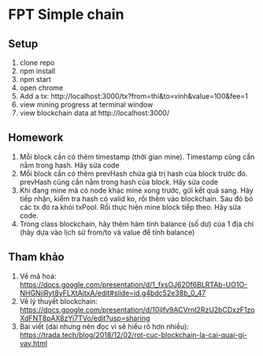 # FPT Simple chain

## Setup
1. clone repo
2. npm install
3. npm start
4. open chrome
5. Add a tx: http://localhost:3000/tx?from=thi&to=vinh&value=100&fee=1
6. view mining progress at terminal window
7. view blockchain data at http://localhost:3000/

## Homework
1. Mỗi block cần có thêm timestamp (thời gian mine). Timestamp cũng cần nằm trong hash. Hãy sửa code
2. Mỗi block cần có thêm prevHash chứa giá trị hash của block trước đó. prevHash cũng cần nằm trong hash của block. Hãy sửa code
3. Khi đang mine mà có node khác mine xong trước, gửi kết quả sang. Hãy tiếp nhận, kiểm tra hash có valid ko, rồi thêm vào blockchain. Sau đó bỏ các tx đó ra khỏi txPool. Rồi thực hiện mine block tiếp theo. Hãy sửa code.
4. Trong class blockchain, hãy thêm hàm tính balance (số dư) của 1 địa chỉ (hãy dựa vào lịch sử from/to và value để tính balance)

## Tham khảo
1. Về mã hoá: https://docs.google.com/presentation/d/1_fxsOJ620f6BLRTAb-UO1O-NHGNjiRyt8yFLXtAjtxA/edit#slide=id.g4bdc52e38b_0_47
2. Về lý thuyết blockchain: https://docs.google.com/presentation/d/10jIfv9ACVrnI2RzU2bCDxzF1zoXdFNT8pAX8zYi7TVo/edit?usp=sharing
3. Bài viết (dài nhưng nên đọc vì sẽ hiểu rõ hơn nhiều): https://trada.tech/blog/2018/12/02/rot-cuc-blockchain-la-cai-quai-gi-vay.html
